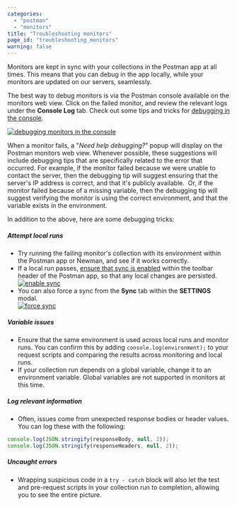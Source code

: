 ```yaml
---
categories:
  - "postman"
  - "monitors"
title: "Troubleshooting monitors"
page_id: "troubleshooting_monitors"
warning: false
---
```


Monitors are kept in sync with your collections in the Postman app at all times. This means that you can debug in the app locally, while your monitors are updated on our servers, seamlessly.

The best way to debug monitors is via the Postman console available on the monitors web view. Click on the failed monitor, and review the relevant logs under the **Console Log** tab. Check out some tips and tricks for [debugging in the console](/docs/postman/sending_api_requests/debugging_and_logs).

[![debugging monitors in the console](https://s3.amazonaws.com/postman-static-getpostman-com/postman-docs/59015378.png)](https://s3.amazonaws.com/postman-static-getpostman-com/postman-docs/59015378.png)

When a monitor fails, a "_Need help debugging?_" popup will display on the Postman monitors web view. Whenever possible, these suggestions will include debugging tips that are specifically related to the error that occurred. For example, if the monitor failed because we were unable to contact the server, then the debugging tip will suggest ensuring that the server's IP address is correct, and that it's publicly available.  Or, if the monitor failed because of a missing variable, then the debugging tip will suggest verifying the monitor is using the correct environment, and that the variable exists in the environment.

In addition to the above, here are some debugging tricks:

##### **Attempt local runs**

*   Try running the failing monitor's collection with its environment within the Postman app or Newman, and see if it works correctly.
*   If a local run passes, [ensure that sync is enabled](/docs/postman/launching_postman/syncing) within the toolbar header of the Postman app, so that any local changes are persisted.  
    [![enable sync](https://s3.amazonaws.com/postman-static-getpostman-com/postman-docs/59046115.png)](https://s3.amazonaws.com/postman-static-getpostman-com/postman-docs/59046115.png)
*   You can also force a sync from the **Sync** tab within the **SETTINGS** modal.  
    [![force sync](https://s3.amazonaws.com/postman-static-getpostman-com/postman-docs/59046046.png)](https://s3.amazonaws.com/postman-static-getpostman-com/postman-docs/59046046.png)

##### **Variable issues**

*   Ensure that the same environment is used across local runs and monitor runs. You can confirm this by adding ``console.log(environment);`` to your request scripts and comparing the results across monitoring and local runs.
*   If your collection run depends on a global variable, change it to an environment variable. Global variables are not supported in monitors at this time.

##### **Log relevant information**

*   Often, issues come from unexpected response bodies or header values. You can log these with the following:

```js
console.log(JSON.stringify(responseBody, null, 2));
console.log(JSON.stringify(responseHeaders, null, 2));
```

##### **Uncaught errors**

*   Wrapping suspicious code in a ``try - catch`` block will also let the test and pre-request scripts in your collection run to completion, allowing you to see the entire picture.

